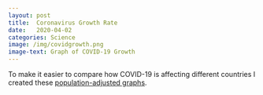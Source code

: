 ```yaml
---
layout: post
title:  Coronavirus Growth Rate
date:   2020-04-02
categories: Science
image: /img/covidgrowth.png
image-text: Graph of COVID-19 Growth
---
```


To make it easier to compare how COVID-19 is affecting different countries
I created these [population-adjusted graphs][1].


[1]: /covidgrowth